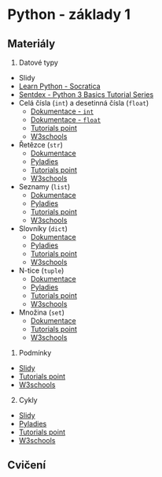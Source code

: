 # Python - základy 1

## Materiály

1. Datové typy
  - Slidy
  - [Learn Python - Socratica](https://www.youtube.com/playlist?list=PLi01XoE8jYohWFPpC17Z-wWhPOSuh8Er-)
  - [Sentdex - Python 3 Basics Tutorial Series](https://www.youtube.com/playlist?list=PLQVvvaa0QuDe8XSftW-RAxdo6OmaeL85M)
  - Celá čísla (`int`) a desetinná čísla (`float`)
    - [Dokumentace - `int`](https://docs.python.org/3.7/library/functions.html?highlight=int#int)
    - [Dokumentace - `float`](https://docs.python.org/3.7/library/functions.html?highlight=float#float)
    - [Tutorials point](https://docs.python.org/3.7/library/functions.html?highlight=float#float)
    - [W3schools](https://www.w3schools.com/python/python_numbers.asp)
  - Řetězce (`str`)
    - [Dokumentace]()
    - [Pyladies]()
    - [Tutorials point]()
    - [W3schools]()
  - Seznamy (`list`)
    - [Dokumentace]()
    - [Pyladies]()
    - [Tutorials point]()
    - [W3schools]()
  - Slovníky (`dict`)
    - [Dokumentace]()
    - [Pyladies]()
    - [Tutorials point]()
    - [W3schools]()
  - N-tice (`tuple`)
    - [Dokumentace]()
    - [Pyladies]()
    - [Tutorials point]()
    - [W3schools]()
  - Množina (`set`)
    - [Dokumentace]()
    - [Tutorials point]()
    - [W3schools]()
1. Podmínky
  - [Slidy]()
  - [Tutorials point]()
  - [W3schools]()
2.  Cykly
  - [Slidy]()
  - [Pyladies]()
  - [Tutorials point]()
  - [W3schools]()

## Cvičení
